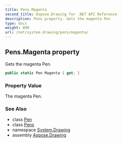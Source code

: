 ```yaml
---
title: Pens.Magenta
second_title: Aspose.Drawing for .NET API Reference
description: Pens property. Gets the magenta Pen
type: docs
weight: 800
url: /net/system.drawing/pens/magenta/
---
```

## Pens.Magenta property

Gets the magenta Pen.

```csharp
public static Pen Magenta { get; }
```

### Property Value

The magenta Pen.

### See Also

* class [Pen](../../pen/)
* class [Pens](../)
* namespace [System.Drawing](../../pens/)
* assembly [Aspose.Drawing](../../../)


